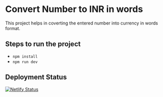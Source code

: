 # Convert Number to INR in words

This project helps in coverting the entered number into currency in words format.

## Steps to run the project

- `npm install`
- `npm run dev`

## Deployment Status

[![Netlify Status](https://api.netlify.com/api/v1/badges/b4425b4e-9a9a-48db-ab92-5f6063e10f04/deploy-status)](https://app.netlify.com/sites/num2word/deploys)
